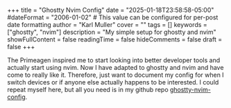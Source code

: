 +++
title = "Ghostty Nvim Config"
date = "2025-01-18T23:58:58-05:00"
#dateFormat = "2006-01-02" # This value can be configured for per-post date formatting
author = "Karl Muller"
cover = ""
tags = []
keywords = ["ghostty", "nvim"]
description = "My simple setup for ghostty and nvim"
showFullContent = false
readingTime = false
hideComments = false
draft = false
+++

The Primeagen inspired me to start looking into better developer tools and actually start using nvim. Now I have adapted to ghostty and nvim and have come to really like it. Therefore, just want to document my config for when I switch devices or if anyone else actually happens to be interested. I could repeat myself here, but all you need is in my github repo [ghostty-nvim-config](https://github.com/KarlVM12/ghostty-nvim-config). 
